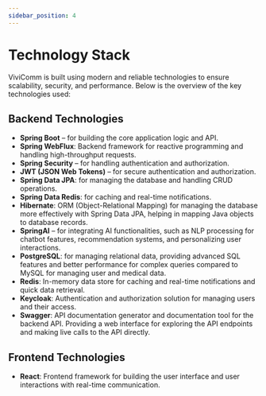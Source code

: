 ```yaml
---
sidebar_position: 4
---
```

# Technology Stack

ViviComm is built using modern and reliable technologies to ensure scalability, security, and performance. Below is the overview of the key technologies used:

## Backend Technologies
- **Spring Boot** – for building the core application logic and API.
- **Spring WebFlux**: Backend framework for reactive programming and handling high-throughput requests.
- **Spring Security** – for handling authentication and authorization.
- **JWT (JSON Web Tokens)** – for secure authentication and authorization.
- **Spring Data JPA**: for managing the database and handling CRUD operations.
- **Spring Data Redis**: for caching and real-time notifications.
- **Hibernate**: ORM (Object-Relational Mapping) for managing the database more effectively with Spring Data JPA, helping in mapping Java objects to database records.
 - **SpringAI** – for integrating AI functionalities, such as NLP processing for chatbot features, recommendation systems, and personalizing user interactions. 
- **PostgreSQL**: for managing relational data, providing advanced SQL features and better performance for complex queries compared to MySQL for managing user and medical data.
- **Redis**: In-memory data store for caching and real-time notifications and quick data retrieval.
- **Keycloak**: Authentication and authorization solution for managing users and their access.
- **Swagger**: API documentation generator and documentation tool for the backend API. Providing a web interface for exploring the API endpoints and making live calls to the API directly.


## Frontend Technologies
- **React**: Frontend framework for building the user interface and user interactions with real-time communication.





